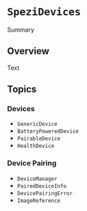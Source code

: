 # ``SpeziDevices``

<!--@START_MENU_TOKEN@-->Summary<!--@END_MENU_TOKEN@-->

<!--

This source file is part of the Stanford Spezi open-source project

SPDX-FileCopyrightText: 2024 Stanford University and the project authors (see CONTRIBUTORS.md)

SPDX-License-Identifier: MIT

-->

## Overview

<!--@START_MENU_TOKEN@-->Text<!--@END_MENU_TOKEN@-->

## Topics

### Devices

- ``GenericDevice``
- ``BatteryPoweredDevice``
- ``PairableDevice``
- ``HealthDevice``

### Device Pairing

- ``DeviceManager``
- ``PairedDeviceInfo``
- ``DevicePairingError``
- ``ImageReference``

